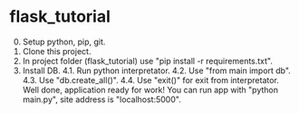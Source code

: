 # flask_tutorial

0. Setup python, pip, git.
1. Clone this project.
3. In project folder (flask_tutorial) use "pip install -r requirements.txt".
4. Install DB.
4.1. Run python interpretator.
4.2. Use "from main import db".
4.3. Use "db.create_all()".
4.4. Use "exit()" for exit from interpretator.
Well done, application ready for work!
You can run app with "python main.py", site address is "localhost:5000".
